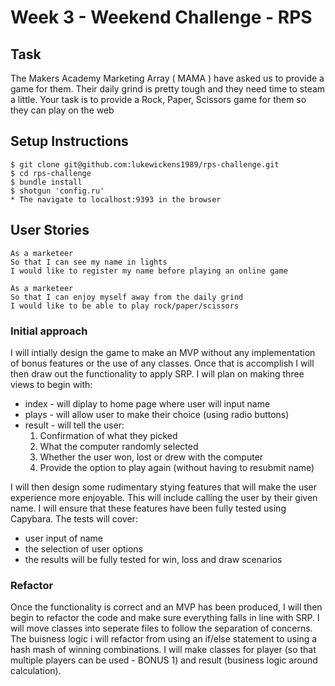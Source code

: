 # Week 3 - Weekend Challenge - RPS

## Task
The Makers Academy Marketing Array ( MAMA ) have asked us to provide a game for them. Their daily grind is pretty tough and they need time to steam a little.
Your task is to provide a Rock, Paper, Scissors game for them so they can play on the web

## Setup Instructions
```
$ git clone git@github.com:lukewickens1989/rps-challenge.git
$ cd rps-challenge
$ bundle install
$ shotgun 'config.ru'
* The navigate to localhost:9393 in the browser
```

## User Stories

```
As a marketeer
So that I can see my name in lights
I would like to register my name before playing an online game

As a marketeer
So that I can enjoy myself away from the daily grind
I would like to be able to play rock/paper/scissors
```

### Initial approach
I will intially design the game to make an MVP without any implementation of bonus features or the use of any classes.
Once that is accomplish I will then draw out the functionality to apply SRP.
I will plan on making three views to begin with:
  * index - will diplay to home page where user will input name
  * plays - will allow user to make their choice (using radio buttons)
  * result - will tell the user:
    1. Confirmation of what they picked
    2. What the computer randomly selected
    3. Whether the user won, lost or drew with the computer
    4. Provide the option to play again (without having to resubmit name)

I will then design some rudimentary stying features that will make the user experience more enjoyable.
This will include calling the user by their given name.
I will ensure that these features have been fully tested using Capybara. The tests will cover:
  * user input of name
  * the selection of user options
  * the results will be fully tested for win, loss and draw scenarios

### Refactor
Once the functionality is correct and an MVP has been produced, I will then begin to refactor the code and make sure everything falls in line with SRP.
I will move classes into seperate files to follow the separation of concerns.
The buisness logic i will refactor from using an if/else statement to using a hash mash of winning combinations.
I will make classes for player (so that multiple players can be used - BONUS 1) and result (business logic around calculation).